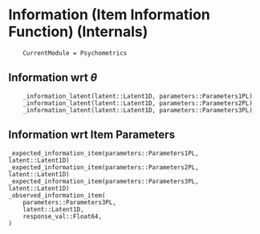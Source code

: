 # Information (Item Information Function) (Internals)

```@meta
    CurrentModule = Psychometrics
```

## Information wrt $\theta$

```@docs
    _information_latent(latent::Latent1D, parameters::Parameters1PL)
    _information_latent(latent::Latent1D, parameters::Parameters2PL)
    _information_latent(latent::Latent1D, parameters::Parameters3PL)
```

## Information wrt Item Parameters

```@docs
_expected_information_item(parameters::Parameters1PL, latent::Latent1D)
_expected_information_item(parameters::Parameters2PL, latent::Latent1D)
_expected_information_item(parameters::Parameters3PL, latent::Latent1D)
_observed_information_item(
    parameters::Parameters3PL,
    latent::Latent1D,
    response_val::Float64,
)
```
